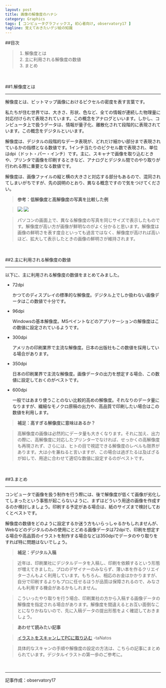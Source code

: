 ```yaml
---
layout: post
title: 画像の解像度のハナシ
category: Graphics
tags: [ コンピュータグラフィックス, 初心者向け, observatory17 ]
tagline: 覚えておきたいデジ絵の知識
---
```


##目次

>1. 解像度とは
>2. 主に利用される解像度の数値
>3. まとめ

　

##1.解像度とは

----------


解像度とは、ビットマップ画像におけるピクセルの密度を表す言葉です。

私たちが住む世界では、大きさ、形状、色など、全ての情報が連続した物理量に対応付けられて表現されています。この概念をアナログといいます。しかし、コンピュータ上で扱うデータは、情報が量子化、離散化されて段階的に表現されています。この概念をデジタルといいます。

解像度は、デジタルの段階的なデータ表現が、どれだけ細かい部分まで表現されているかの指標となる数値です。1インチ当たりのピクセル数で表現され、単位はdpi（ドット・パー・インチ）です。主に、スキャナで画像を取り込むときや、プリンタで画像を印刷するときなど、アナログとデジタル間でのやり取りが行われる際に重要となる数値です。

解像度は、画像ファイルの縦と横の大きさと対応する部分もあるので、混同されてしまいがちですが、先の説明のとおり、異なる概念ですので気をつけてください。

>**参考：低解像度と高解像度の写真を比較した例**

>![](http://dl.dropbox.com/s/ozj1vsc5rbb1rdw/01.jpg) ![](http://dl.dropbox.com/s/jb1nkxahscf5vud/02.jpg)

>パソコンの画面上で、異なる解像度の写真を同じサイズで表示したものです。解像度が高い方が画像が鮮明なのがよく分かると思います。解像度は画像の鮮明さを表す度合といっても過言ではなく、解像度が高ければ高いほど、拡大して表示したときの画像の鮮明さが維持されます。

　

##2.主に利用される解像度の数値

----------

以下に、主に利用される解像度の数値をまとめてみました。

- 72dpi

	かつてのディスプレイの標準的な解像度。デジタル上でしか扱わない画像データはこの数値で十分です。

- 96dpi

	Windowsの基本解像度。MSペイントなどのアプリケーションの解像度はこの数値に設定されているようです。

- 300dpi

	アメリカの印刷業界で主流な解像度。日本の出版社もこの数値を採用している場合があります。

- 350dpi

	日本の印刷業界で主流な解像度。画像データの出力を想定する場合、この数値に設定しておくのがベストです。

- 600dpi

	一般ではあまり使うことのない比較的高めの解像度。それなりのデータ量になりますが、繊細なモノクロ原稿の出力や、高品質で印刷したい場合はこの数値を利用します。

>**補足：高すぎる解像度に意味はあるか？**

>高解像度の画像は必然的にデータ量も大きくなります。それに加え、出力の際に、高解像度に対応したプリンターでなければ、せっかくの高解像度も再現されず、さらには、ヒトの目で視認できる解像度のレベルも限界があります。大は小を兼ねると言いますが、この場合は過ぎたるは及ばざるが如しで、用途に合わせて適切な数値に設定するのがベストです。

　

##3.まとめ

----------

コンピュータで画像を扱う制作を行う際には、後で解像度が低くて画像が劣化してしまったという事態が起こらないように、まずはどういう用途の画像を作成するのか検討しましょう。印刷する予定がある場合は、紙のサイズまで検討しておくとベストです。

解像度の数値をどのように設定するか迷う方もいらっしゃるかもしれませんが、Webなどのデジタルのみの使用にとどめる画像データは72dpiで、印刷を想定する場合や高品質のイラストを制作する場合などは350dpiでデータのやり取りをすれば特に問題はないでしょう。

>**補足：デジタル入稿**

>近年は、印刷業社にデジタルデータを入稿し、印刷を依頼するという形態が増えてきました。プロのデザイナーのみならず、薄い本を作るクリエイターさんもよく利用しています。もちろん、相応のお金はかかりますが、自分で印刷するよりもプロに任せるほうが品質は保障されるので、みなさんも利用する機会があるかもしれません。

>こういったやり取りを行う場合、印刷業社の方から入稿する画像データの解像度を指定される場合があります。解像度を間違えるとお互い面倒なことになりかねないので、先に入稿データの提出形態をよく確認しておきましょう。

>**あわせて読みたい記事**

>[イラストをスキャンしてPCに取り込む](http://moto-net.github.com/Illustration/2012/10/06/scan/) -taNatos

>具体的なスキャンの手順や解像度の設定の方法は、こちらの記事にまとめられています。デジタルイラストの第一歩のご参考に。

　

----------

記事作成：observatory17